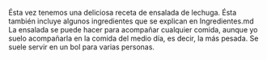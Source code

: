 Ésta vez tenemos una deliciosa receta de ensalada de lechuga. 
Ésta también incluye algunos ingredientes que se explican en Ingredientes.md
La ensalada se puede hacer para acompañar cualquier comida, aunque yo suelo acompañarla en la comida del medio día, es decir, la más pesada.
Se suele servir en un bol para varias personas.